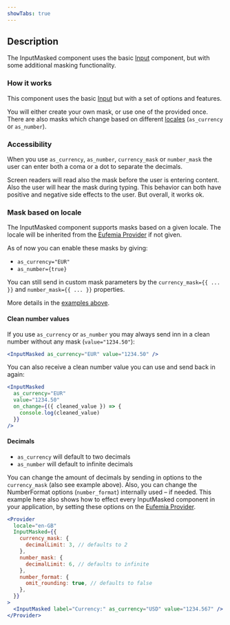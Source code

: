 ```yaml
---
showTabs: true
---
```


## Description

The InputMasked component uses the basic [Input](/uilib/components/input) component, but with some additional masking functionality.

### How it works

This component uses the basic [Input](/uilib/components/input) but with a set of options and features.

You will either create your own mask, or use one of the provided once. There are also masks which change based on different [locales](/uilib/components/input-masked/info?fullscreen#mask-based-on-locale) (`as_currency` or `as_number`).

### Accessibility

When you use `as_currency`, `as_number`, `currency_mask` or `number_mask` the user can enter both a coma or a dot to separate the decimals.

Screen readers will read also the mask before the user is entering content. Also the user will hear the mask during typing. This behavior can both have positive and negative side effects to the user. But overall, it works ok.

### Mask based on locale

The InputMasked component supports masks based on a given locale. The locale will be inherited from the [Eufemia Provider](/uilib/usage/customisation/provider) if not given.

As of now you can enable these masks by giving:

- `as_currency="EUR"`
- `as_number={true}`

You can still send in custom mask parameters by the `currency_mask={{ ... }}` and `number_mask={{ ... }}` properties.

More details in the [examples above](/uilib/components/input-masked/demos).

#### Clean number values

If you use `as_currency` or `as_number` you may always send inn in a clean number without any mask (`value="1234.50"`):

```jsx
<InputMasked as_currency="EUR" value="1234.50" />
```

You can also receive a clean number value you can use and send back in again:

```jsx
<InputMasked
  as_currency="EUR"
  value="1234.50"
  on_change={({ cleaned_value }) => {
    console.log(cleaned_value)
  }}
/>
```

#### Decimals

- `as_currency` will default to two decimals
- `as_number` will default to infinite decimals

You can change the amount of decimals by sending in options to the `currency_mask` (also see example above). Also, you can change the NumberFormat options (`number_format`) internally used – if needed. This example here also shows how to effect every InputMasked component in your application, by setting these options on the [Eufemia Provider](/uilib/usage/customisation/provider).

```jsx
<Provider
  locale="en-GB"
  InputMasked={{
    currency_mask: {
      decimalLimit: 3, // defaults to 2
    },
    number_mask: {
      decimalLimit: 6, // defaults to infinite
    },
    number_format: {
      omit_rounding: true, // defaults to false
    },
  }}
>
  <InputMasked label="Currency:" as_currency="USD" value="1234.567" />
</Provider>
```
